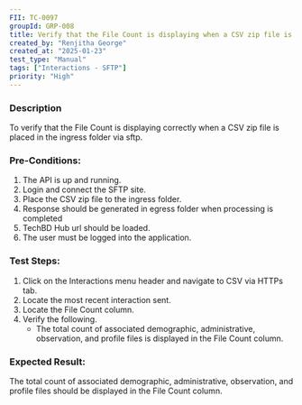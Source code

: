 ```yaml
---
FII: TC-0097
groupId: GRP-008
title: Verify that the File Count is displaying when a CSV zip file is placed in the ingress folder via sftp
created_by: "Renjitha George"
created_at: "2025-01-23"
test_type: "Manual"
tags: ["Interactions - SFTP"]
priority: "High"
---
```


### Description

To verify that the File Count is displaying correctly when a CSV zip file is
placed in the ingress folder via sftp.

### Pre-Conditions:

1. The API is up and running.
2. Login and connect the SFTP site.
3. Place the CSV zip file to the ingress folder.
4. Response should be generated in egress folder when processing is completed
5. TechBD Hub url should be loaded.
6. The user must be logged into the application.

### Test Steps:

1. Click on the Interactions menu header and navigate to CSV via HTTPs tab.
2. Locate the most recent interaction sent.
3. Locate the File Count column.
4. Verify the following.
   - The total count of associated demographic, administrative, observation, and
     profile files is displayed in the File Count column.

### Expected Result:

The total count of associated demographic, administrative, observation, and
profile files should be displayed in the File Count column.
